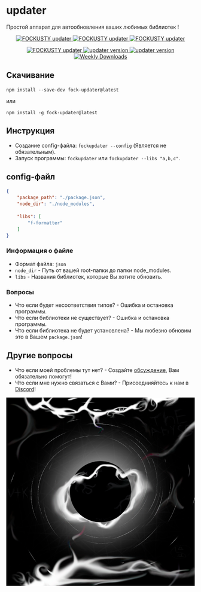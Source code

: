 # updater
Простой аппарат для автообновления ваших любимых библиотек !

<p align="center">
    <a href="https://github.com/FOCKUSTY/updater/blob/main/LICENSE">
        <img alt="FOCKUSTY updater" src="https://img.shields.io/github/license/fockusty/updater?style=flat-square">
    </a>
    <a href="https://github.com/FOCKUSTY/updater">
        <img alt="FOCKUSTY updater" src="https://img.shields.io/github/languages/top/fockusty/updater?style=flat-square">
    </a>
    <a href="https://github.com/FOCKUSTY/updater">
        <img alt="FOCKUSTY updater" src="https://img.shields.io/github/stars/fockusty/updater?style=flat-square">
    </a>
</p>

<p align="center">
    <a href="https://github.com/FOCKUSTY/updater">
        <img alt="FOCKUSTY updater" src="https://img.shields.io/badge/fockusty-updater-purple?style=flat-square">
    </a>
    <a href="https://img.shields.io/github/issues/fockusty/updater">
        <img alt="updater version" src="https://img.shields.io/github/issues/fockusty/updater?style=flat-square">
    </a>
    <a href="https://www.npmjs.com/package/fock-updater">
        <img alt="updater version" src="https://img.shields.io/npm/v/fock-updater.svg?style=flat-square">
    </a>
    <a href="https://www.npmjs.com/package/fock-updater">
        <img alt="Weekly Downloads" src="https://img.shields.io/npm/dw/fock-updater?style=flat-square">
    </a>
</p>

## Скачивание
```
npm install --save-dev fock-updater@latest
```
или
```
npm install -g fock-updater@latest
```

## Инструкция
- Создание config-файла: `fockupdater --config` (Является не обязательным).
- Запуск программы: `fockupdater` или `fockupdater --libs "a,b,c"`.

## config-файл
```json
{
    "package_path": "./package.json",
    "node_dir": "./node_modules",
    
    "libs": [
        "f-formatter"
    ]
}
```

### Информация о файле
- Формат файла: `json`
- `node_dir` - Путь от вашей root-папки до папки node_modules.
- `libs` - Названия библиотек, которые Вы хотите обновить.

### Вопросы
- Что если будет несоответствия типов? - Ошибка и остановка программы.
- Что если библиотеки не существует? - Ошибка и остановка программы.
- Что если библиотека не будет установлена? - Мы любезно обновим это в Вашем `package.json`!

## Другие вопросы
- Что если моей проблемы тут нет? - Создайте [обсуждение](https://github.com/FOCKUSTY/updater/issues/new/choose), Вам обязательно помогут!
- Что если мне нужно связаться с Вами? - Присоеднияйтесь к нам в [Discord](https://discord.gg/5MJrRjzPec)!

<p align="center">
    <a href="https://github.com/FOCKUSTY/updater">
        <img alt="The Void" src="./assets/tvc.png">
    </a>
</p>